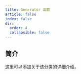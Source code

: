```yaml
---
title: Generator 函数
article: false
index: false
dir:
  order: 4
  collapsible: false
---
```


## 简介

这里可以添加关于该分类的详细介绍。
